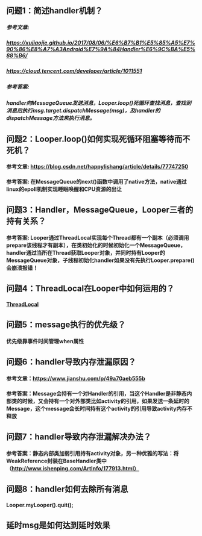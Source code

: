 ## 问题1：简述handler机制？
##### 参考文章: 
##### https://xujiaojie.github.io/2017/08/06/%E6%B7%B1%E5%85%A5%E7%90%86%E8%A7%A3Android%E7%9A%84Handler%E6%9C%BA%E5%88%B6/
##### https://cloud.tencent.com/developer/article/1011551
##### 参考答案: 
##### handler向MessageQueue发送消息，Looper.loop()死循环查找消息，查找到消息后执行msg.target.dispatchMessage(msg)，及handler的dispatchMessage方法来执行消息。
## 问题2：Looper.loop()如何实现死循环阻塞等待而不死机？
#### 参考文章: https://blog.csdn.net/happylishang/article/details/77747250
#### 参考答案: 在MessageQueue的next()函数中调用了native方法，native通过linux的epoll机制实现睡眠唤醒和CPU资源的出让
## 问题3：Handler，MessageQueue，Looper三者的持有关系？
#### 参考答案: Looper通过ThreadLocal实现每个Thread都有一个副本（必须调用prepare该线程才有副本），在类初始化的时候初始化一个MessageQueue，handler通过当所在Thread获取Looper对象，并同时持有Looper的MessageQueue对象，子线程初始化handler如果没有先执行Looper.prepare()会崩溃报错！
## 问题4：ThreadLocal在Looper中如何运用的？
#### [ThreadLocal](https://github.com/knowledgeIsMoney/android-interveiw/blob/master/java%E5%9F%BA%E7%A1%80/ThreadLocal.md)
## 问题5：message执行的优先级？
#### 优先级靠事件时间管理when属性
## 问题6：handler导致内存泄漏原因？
#### 参考文章：https://www.jianshu.com/p/49a70aeb555b
#### 参考答案：Message会持有一个对Handler的引用，当这个Handler是非静态内部类的时候，又会持有一个对外部类比如activity的引用，如果发送一条延时的Message，这个message会长时间持有这个activity的引用导致activity内存不释放
## 问题7：handler导致内存泄漏解决办法？
#### 参考答案：静态内部类加弱引用持有activity对象，另一种优雅的写法：将WeakReference封装在BaseHandler类中（http://www.ishenping.com/ArtInfo/177913.html）
## 问题8：handler如何去除所有消息
#### Looper.myLooper().quit();
## 延时msg是如何达到延时效果
